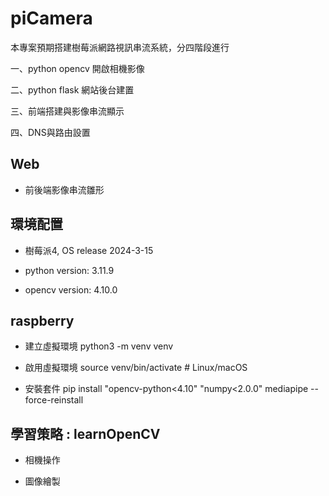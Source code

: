 # piCamera

本專案預期搭建樹莓派網路視訊串流系統，分四階段進行

一、python opencv 開啟相機影像

二、python flask 網站後台建置

三、前端搭建與影像串流顯示

四、DNS與路由設置

## Web

- 前後端影像串流雛形

## 環境配置

- 樹莓派4, OS release 2024-3-15

- python version: 3.11.9

- opencv version: 4.10.0

## raspberry
- 建立虛擬環境
python3 -m venv venv

- 啟用虛擬環境
source venv/bin/activate  # Linux/macOS

- 安裝套件
pip install "opencv-python<4.10" "numpy<2.0.0" mediapipe --force-reinstall

## 學習策略 : learnOpenCV

- 相機操作

- 圖像繪製